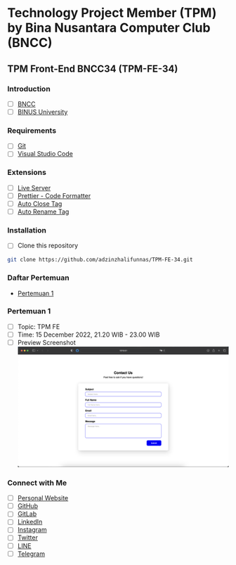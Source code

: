 # Technology Project Member (TPM) by Bina Nusantara Computer Club (BNCC)
## TPM Front-End BNCC34 (TPM-FE-34)

### Introduction
- [ ] [BNCC](https://bncc.net/)
- [ ] [BINUS University](https://binus.ac.id/)

### Requirements
- [ ] [Git](https://git-scm.com/downloads)
- [ ] [Visual Studio Code](https://code.visualstudio.com/download)

### Extensions
- [ ] [Live Server](https://marketplace.visualstudio.com/items?itemName=ritwickdey.LiveServer)
- [ ] [Prettier - Code Formatter](https://marketplace.visualstudio.com/items?itemName=esbenp.prettier-vscode)
- [ ] [Auto Close Tag](https://marketplace.visualstudio.com/items?itemName=formulahendry.auto-close-tag)
- [ ] [Auto Rename Tag](https://marketplace.visualstudio.com/items?itemName=formulahendry.auto-rename-tag)

### Installation
- [ ] Clone this repository
```bash
git clone https://github.com/adzinzhalifunnas/TPM-FE-34.git
```

### Daftar Pertemuan
- [Pertemuan 1](#pertemuan-1)

### Pertemuan 1
- [ ] Topic: TPM FE
- [ ] Time: 15 December 2022, 21.20 WIB - 23.00 WIB
- [ ] Preview Screenshot
![Pertemuan 1](Docs/Pertemuan-1.png)

### Connect with Me
- [ ] [Personal Website](https://adzinz.com/)
- [ ] [GitHub](https://www.github.com/adzinzhalifunnas/)
- [ ] [GitLab](https://gitlab.com/dzinzh)
- [ ] [LinkedIn](https://www.linkedin.com/in/adzin-zhalifunnas/)
- [ ] [Instagram](https://www.instagram.com/adzinzh)
- [ ] [Twitter](https://www.twitter.com/adzinzh)
- [ ] [LINE](https://line.me/ti/p/~dzinz)
- [ ] [Telegram](https://t.me/adzinzh)